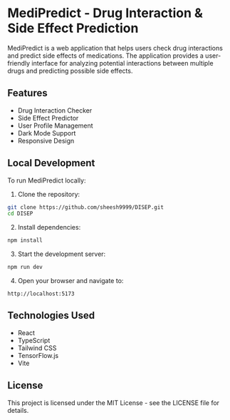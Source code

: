 # MediPredict - Drug Interaction & Side Effect Prediction

MediPredict is a web application that helps users check drug interactions and predict side effects of medications. The application provides a user-friendly interface for analyzing potential interactions between multiple drugs and predicting possible side effects.

## Features

- Drug Interaction Checker
- Side Effect Predictor
- User Profile Management
- Dark Mode Support
- Responsive Design

## Local Development

To run MediPredict locally:

1. Clone the repository:
```bash
git clone https://github.com/sheesh9999/DISEP.git
cd DISEP
```

2. Install dependencies:
```bash
npm install
```

3. Start the development server:
```bash
npm run dev
```

4. Open your browser and navigate to:
```
http://localhost:5173
```

## Technologies Used

- React
- TypeScript
- Tailwind CSS
- TensorFlow.js
- Vite

## License

This project is licensed under the MIT License - see the LICENSE file for details. 
